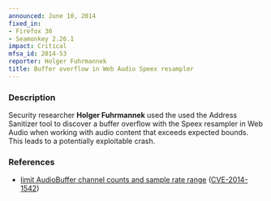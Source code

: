 ```yaml
---
announced: June 10, 2014
fixed_in:
- Firefox 30
- Seamonkey 2.26.1
impact: Critical
mfsa_id: 2014-53
reporter: Holger Fuhrmannek
title: Buffer overflow in Web Audio Speex resampler
---
```


<h3>Description</h3>

<p>Security researcher <strong>Holger Fuhrmannek</strong> used the used the
Address Sanitizer tool to discover a buffer overflow with the Speex resampler in
Web Audio when working with audio content that exceeds expected bounds. This
leads to a potentially exploitable crash. 
</p>


<h3>References</h3>

<ul>
  <li><a href="https://bugzilla.mozilla.org/show_bug.cgi?id=991533">
      limit AudioBuffer channel counts and sample rate range</a> (<a href="http://cve.mitre.org/cgi-bin/cvename.cgi?name=CVE-2014-1542" class="ex-ref">CVE-2014-1542</a>)</li>
</ul>



